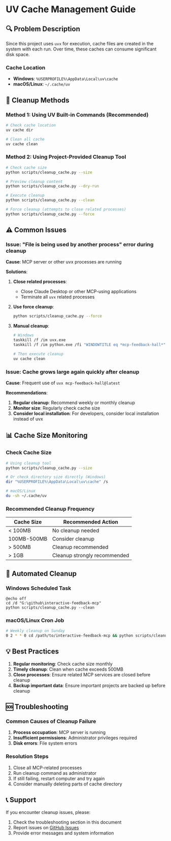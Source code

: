 # UV Cache Management Guide

## 🔍 Problem Description

Since this project uses `uvx` for execution, cache files are created in the system with each run. Over time, these caches can consume significant disk space.

### Cache Location
- **Windows**: `%USERPROFILE%\AppData\Local\uv\cache`
- **macOS/Linux**: `~/.cache/uv`

## 🧹 Cleanup Methods

### Method 1: Using UV Built-in Commands (Recommended)

```bash
# Check cache location
uv cache dir

# Clean all cache
uv cache clean
```

### Method 2: Using Project-Provided Cleanup Tool

```bash
# Check cache size
python scripts/cleanup_cache.py --size

# Preview cleanup content
python scripts/cleanup_cache.py --dry-run

# Execute cleanup
python scripts/cleanup_cache.py --clean

# Force cleanup (attempts to close related processes)
python scripts/cleanup_cache.py --force
```

## ⚠️ Common Issues

### Issue: "File is being used by another process" error during cleanup

**Cause**: MCP server or other uvx processes are running

**Solutions**:
1. **Close related processes**:
   - Close Claude Desktop or other MCP-using applications
   - Terminate all `uvx` related processes

2. **Use force cleanup**:
   ```bash
   python scripts/cleanup_cache.py --force
   ```

3. **Manual cleanup**:
   ```bash
   # Windows
   taskkill /f /im uvx.exe
   taskkill /f /im python.exe /fi "WINDOWTITLE eq *mcp-feedback-hall*"

   # Then execute cleanup
   uv cache clean
   ```

### Issue: Cache grows large again quickly after cleanup

**Cause**: Frequent use of `uvx mcp-feedback-hall@latest`

**Recommendations**:
1. **Regular cleanup**: Recommend weekly or monthly cleanup
2. **Monitor size**: Regularly check cache size
3. **Consider local installation**: For developers, consider local installation instead of uvx

## 📊 Cache Size Monitoring

### Check Cache Size

```bash
# Using cleanup tool
python scripts/cleanup_cache.py --size

# Or check directory size directly (Windows)
dir "%USERPROFILE%\AppData\Local\uv\cache" /s

# macOS/Linux
du -sh ~/.cache/uv
```

### Recommended Cleanup Frequency

| Cache Size | Recommended Action |
|-----------|-------------------|
| < 100MB   | No cleanup needed |
| 100MB-500MB | Consider cleanup |
| > 500MB   | Cleanup recommended |
| > 1GB     | Cleanup strongly recommended |

## 🔧 Automated Cleanup

### Windows Scheduled Task

```batch
@echo off
cd /d "G:\github\interactive-feedback-mcp"
python scripts/cleanup_cache.py --clean
```

### macOS/Linux Cron Job

```bash
# Weekly cleanup on Sunday
0 2 * * 0 cd /path/to/interactive-feedback-mcp && python scripts/cleanup_cache.py --clean
```

## 💡 Best Practices

1. **Regular monitoring**: Check cache size monthly
2. **Timely cleanup**: Clean when cache exceeds 500MB
3. **Close processes**: Ensure related MCP services are closed before cleanup
4. **Backup important data**: Ensure important projects are backed up before cleanup

## 🆘 Troubleshooting

### Common Causes of Cleanup Failure

1. **Process occupation**: MCP server is running
2. **Insufficient permissions**: Administrator privileges required
3. **Disk errors**: File system errors

### Resolution Steps

1. Close all MCP-related processes
2. Run cleanup command as administrator
3. If still failing, restart computer and try again
4. Consider manually deleting parts of cache directory

## 📞 Support

If you encounter cleanup issues, please:
1. Check the troubleshooting section in this document
2. Report issues on [GitHub Issues](https://github.com/Minidoracat/mcp-feedback-hall/issues)
3. Provide error messages and system information

